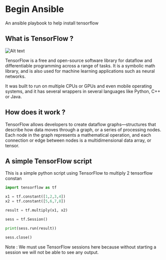 # Begin Ansible
An ansible playbook to help install tensorflow  
  
## What is TensorFlow ?  
![Alt text](https://upload.wikimedia.org/wikipedia/commons/thumb/1/11/TensorFlowLogo.svg/420px-TensorFlowLogo.svg.png?raw=true "Title")

TensorFlow is a free and open-source software library for dataflow and differentiable programming across a range of tasks. It is a symbolic math library, and is also used for machine learning applications such as neural networks.  
  
It was built to run on multiple CPUs or GPUs and even mobile operating systems, and it has several wrappers in several languages like Python, C++ or Java. 
  
## How does it work ?  
TensorFlow allows developers to create dataflow graphs—structures that describe how data moves through a graph, or a series of processing nodes. Each node in the graph represents a mathematical operation, and each connection or edge between nodes is a multidimensional data array, or tensor.
  
## A simple TensorFlow script 
  
This is a simple python script using TensorFlow to multiply 2 tensorflow constan
```python
import tensorflow as tf

x1 = tf.constant([1,2,3,4])
x2 = tf.constant([5,6,7,8])

result = tf.multiply(x1, x2)

sess = tf.Session()

print(sess.run(result))

sess.close()
```
Note : We must use TensorFlow sessions here because without starting a session we will not be able to see any output.
